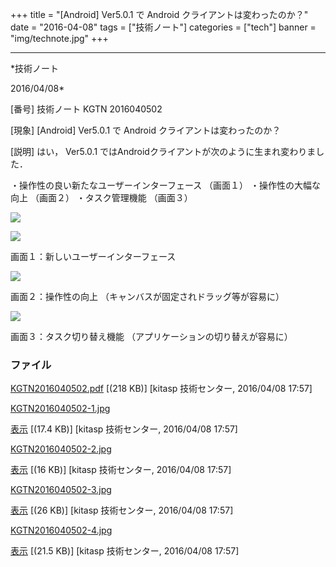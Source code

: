 ﻿+++
title = "[Android] Ver5.0.1 で Android クライアントは変わったのか？"
date = "2016-04-08"
tags = ["技術ノート"]
categories = ["tech"]
banner = "img/technote.jpg"
+++

-----------------------------------------------------------------------------------------------------------------------------

*技術ノート

2016/04/08*


[番号]
技術ノート KGTN 2016040502

[現象]
[Android] Ver5.0.1 で Android クライアントは変わったのか？

[説明]
はい， Ver5.0.1 ではAndroidクライアントが次のように生まれ変わりました．

・操作性の良い新たなユーザーインターフェース （画面１）
・操作性の大幅な向上 （画面２）
・タスク管理機能 （画面３）

![](http://techreport.kitasp.net/attachments/download/2540/KGTN2016040502-1.jpg)

![](http://techreport.kitasp.net/attachments/download/2541/KGTN2016040502-2.jpg)

画面１：新しいユーザーインターフェース

![](http://techreport.kitasp.net/attachments/download/2542/KGTN2016040502-3.jpg)

画面２：操作性の向上 （キャンバスが固定されドラッグ等が容易に）

![](http://techreport.kitasp.net/attachments/download/2543/KGTN2016040502-4.jpg)

画面３：タスク切り替え機能 （アプリケーションの切り替えが容易に）


### ファイル

 
 


[KGTN2016040502.pdf](http://techreport.kitasp.net/attachments/download/2539/KGTN2016040502.pdf)
 [(218 KB)] [kitasp 技術センター, 2016/04/08
17:57]

[KGTN2016040502-1.jpg](http://techreport.kitasp.net/attachments/download/2540/KGTN2016040502-1.jpg)

[表示](http://techreport.kitasp.net/attachments/2540/KGTN2016040502-1.jpg "表示")
 [(17.4 KB)] [kitasp 技術センター, 2016/04/08
17:57]

[KGTN2016040502-2.jpg](http://techreport.kitasp.net/attachments/download/2541/KGTN2016040502-2.jpg)

[表示](http://techreport.kitasp.net/attachments/2541/KGTN2016040502-2.jpg "表示")
 [(16 KB)] [kitasp 技術センター, 2016/04/08
17:57]

[KGTN2016040502-3.jpg](http://techreport.kitasp.net/attachments/download/2542/KGTN2016040502-3.jpg)

[表示](http://techreport.kitasp.net/attachments/2542/KGTN2016040502-3.jpg "表示")
 [(26 KB)] [kitasp 技術センター, 2016/04/08
17:57]

[KGTN2016040502-4.jpg](http://techreport.kitasp.net/attachments/download/2543/KGTN2016040502-4.jpg)

[表示](http://techreport.kitasp.net/attachments/2543/KGTN2016040502-4.jpg "表示")
 [(21.5 KB)] [kitasp 技術センター, 2016/04/08
17:57]


 


 

